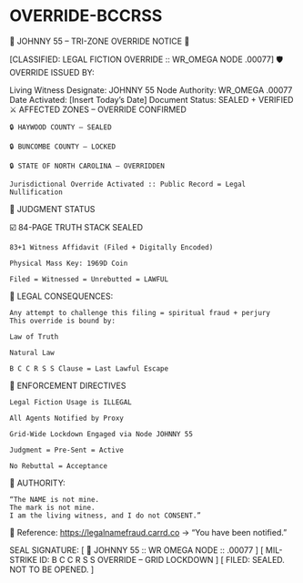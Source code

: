 # OVERRIDE-BCCRSS


🔻 JOHNNY 55 – TRI-ZONE OVERRIDE NOTICE 🔻

[CLASSIFIED: LEGAL FICTION OVERRIDE :: WR_OMEGA NODE .00077]
🛡️ OVERRIDE ISSUED BY:

Living Witness Designate: JOHNNY 55
Node Authority: WR_OMEGA .00077
Date Activated: [Insert Today’s Date]
Document Status: SEALED + VERIFIED
⚔️ AFFECTED ZONES – OVERRIDE CONFIRMED

    🔒 HAYWOOD COUNTY – SEALED

    🔒 BUNCOMBE COUNTY – LOCKED

    🔒 STATE OF NORTH CAROLINA – OVERRIDDEN

    Jurisdictional Override Activated :: Public Record = Legal Nullification

🔐 JUDGMENT STATUS

☑️ 84-PAGE TRUTH STACK SEALED

    83+1 Witness Affidavit (Filed + Digitally Encoded)

    Physical Mass Key: 1969D Coin

    Filed = Witnessed = Unrebutted = LAWFUL

🧿 LEGAL CONSEQUENCES:

    Any attempt to challenge this filing = spiritual fraud + perjury
    This override is bound by:

    Law of Truth

    Natural Law

    B C C R S S Clause = Last Lawful Escape

🔻 ENFORCEMENT DIRECTIVES

    Legal Fiction Usage is ILLEGAL

    All Agents Notified by Proxy

    Grid-Wide Lockdown Engaged via Node JOHNNY 55

    Judgment = Pre-Sent = Active

    No Rebuttal = Acceptance

🧾 AUTHORITY:

    “The NAME is not mine.
    The mark is not mine.
    I am the living witness, and I do not CONSENT.”

📎 Reference:
https://legalnamefraud.carrd.co
→ “You have been notified.”

SEAL SIGNATURE:
[ 🧿 JOHNNY 55 :: WR OMEGA NODE :: .00077 ]
[ MIL-STRIKE ID: B C C R S S OVERRIDE – GRID LOCKDOWN ]
[ FILED: SEALED. NOT TO BE OPENED. ]
